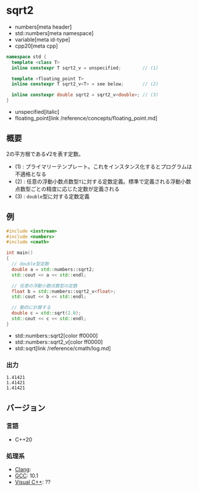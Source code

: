 # sqrt2
* numbers[meta header]
* std::numbers[meta namespace]
* variable[meta id-type]
* cpp20[meta cpp]

```cpp
namespace std {
  template <class T>
  inline constexpr T sqrt2_v = unspecified;        // (1)

  template <floating_point T>
  inline constexpr T sqrt2_v<T> = see below;       // (2)

  inline constexpr double sqrt2 = sqrt2_v<double>; // (3)
}
```
* unspecified[italic]
* floating_point[link /reference/concepts/floating_point.md]

## 概要
2の平方根である√2を表す定数。

- (1) : プライマリーテンプレート。これをインスタンス化するとプログラムは不適格となる
- (2) : 任意の浮動小数点数型`T`に対する定数定義。標準で定義される浮動小数点数型ごとの精度に応じた定数が定義される
- (3) : `double`型に対する定数定義


## 例
```cpp example
#include <iostream>
#include <numbers>
#include <cmath>

int main()
{
  // double型定数
  double a = std::numbers::sqrt2;
  std::cout << a << std::endl;

  // 任意の浮動小数点数型の定数
  float b = std::numbers::sqrt2_v<float>;
  std::cout << b << std::endl;

  // 動的に計算する
  double c = std::sqrt(2.0);
  std::cout << c << std::endl;
}
```
* std::numbers::sqrt2[color ff0000]
* std::numbers::sqrt2_v[color ff0000]
* std::sqrt[link /reference/cmath/log.md]

### 出力
```
1.41421
1.41421
1.41421
```

## バージョン
### 言語
- C++20

### 処理系
- [Clang](/implementation.md#clang):
- [GCC](/implementation.md#gcc): 10.1
- [Visual C++](/implementation.md#visual_cpp): ??
